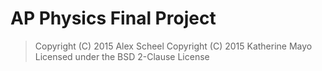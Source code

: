 # AP Physics Final Project
> Copyright (C) 2015 Alex Scheel
> Copyright (C) 2015 Katherine Mayo
> Licensed under the BSD 2-Clause License


